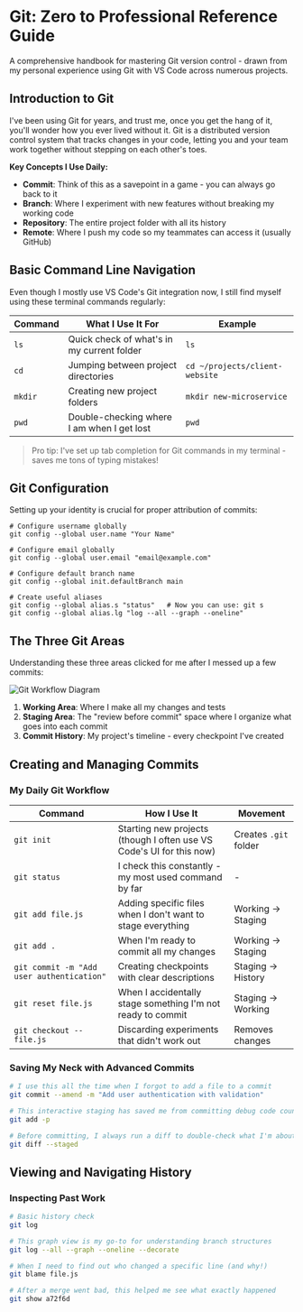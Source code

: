 # Git: Zero to Professional Reference Guide

A comprehensive handbook for mastering Git version control - drawn from my personal experience using Git with VS Code across numerous projects.

## Introduction to Git

I've been using Git for years, and trust me, once you get the hang of it, you'll wonder how you ever lived without it. Git is a distributed version control system that tracks changes in your code, letting you and your team work together without stepping on each other's toes.

**Key Concepts I Use Daily:**

- **Commit**: Think of this as a savepoint in a game - you can always go back to it
- **Branch**: Where I experiment with new features without breaking my working code
- **Repository**: The entire project folder with all its history
- **Remote**: Where I push my code so my teammates can access it (usually GitHub)

## Basic Command Line Navigation

Even though I mostly use VS Code's Git integration now, I still find myself using these terminal commands regularly:

| Command | What I Use It For | Example |
| --- | --- | --- |
| `ls` | Quick check of what's in my current folder | `ls` |
| `cd` | Jumping between project directories | `cd ~/projects/client-website` |
| `mkdir` | Creating new project folders | `mkdir new-microservice` |
| `pwd` | Double-checking where I am when I get lost | `pwd` |

> Pro tip: I've set up tab completion for Git commands in my terminal - saves me tons of typing mistakes!
>

## Git Configuration

Setting up your identity is crucial for proper attribution of commits:
```
# Configure username globally
git config --global user.name "Your Name"

# Configure email globally
git config --global user.email "email@example.com"

# Configure default branch name
git config --global init.defaultBranch main

# Create useful aliases
git config --global alias.s "status"   # Now you can use: git s
git config --global alias.lg "log --all --graph --oneline"
```
## The Three Git Areas

Understanding these three areas clicked for me after I messed up a few commits:

![Git Workflow Diagram](DevOps-Learning-Journey\images\git-workflow-diagram-detailed.svg)

1. **Working Area**: Where I make all my changes and tests
2. **Staging Area**: The "review before commit" space where I organize what goes into each commit
3. **Commit History**: My project's timeline - every checkpoint I've created

## Creating and Managing Commits

### My Daily Git Workflow

| Command | How I Use It | Movement |
|---------|-------------|----------|
| `git init` | Starting new projects (though I often use VS Code's UI for this now) | Creates `.git` folder |
| `git status` | I check this constantly - my most used command by far | - |
| `git add file.js` | Adding specific files when I don't want to stage everything | Working → Staging |
| `git add .` | When I'm ready to commit all my changes | Working → Staging |
| `git commit -m "Add user authentication"` | Creating checkpoints with clear descriptions | Staging → History |
| `git reset file.js` | When I accidentally stage something I'm not ready to commit | Staging → Working |
| `git checkout -- file.js` | Discarding experiments that didn't work out | Removes changes |

### Saving My Neck with Advanced Commits

```bash
# I use this all the time when I forgot to add a file to a commit
git commit --amend -m "Add user authentication with validation"

# This interactive staging has saved me from committing debug code countless times
git add -p

# Before committing, I always run a diff to double-check what I'm about to commit
git diff --staged
```

## Viewing and Navigating History

### Inspecting Past Work

```bash
# Basic history check
git log

# This graph view is my go-to for understanding branch structures
git log --all --graph --oneline --decorate

# When I need to find out who changed a specific line (and why!)
git blame file.js

# After a merge went bad, this helped me see what exactly happened
git show a72f6d
```

